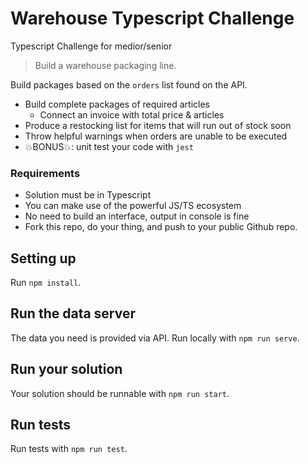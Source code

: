 # Warehouse Typescript Challenge

Typescript Challenge for medior/senior

> Build a warehouse packaging line.

Build packages based on the `orders` list found on the API.

- Build complete packages of required articles
    - Connect an invoice with total price & articles
- Produce a restocking list for items that will run out of stock soon
- Throw helpful warnings when orders are unable to be executed
- 💥BONUS💥: unit test your code with `jest`

### Requirements

- Solution must be in Typescript
- You can make use of the powerful JS/TS ecosystem
- No need to build an interface, output in console is fine
- Fork this repo, do your thing, and push to your public Github repo.

## Setting up

Run `npm install`.

## Run the data server

The data you need is provided via API. Run locally with `npm run serve`.

## Run your solution

Your solution should be runnable with `npm run start`.

## Run tests

Run tests with `npm run test`.


